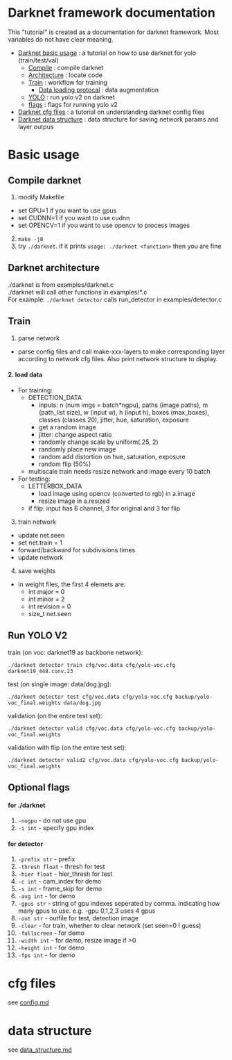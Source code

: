 # Darknet framework documentation
This "tutorial" is created as a documentation for darknet framework. Most variables do not have clear meaning.

* [Darknet basic usage](#Basic-usage) : a tutorial on how to use darknet for yolo (train/test/val)  
  * [Compile](##Compile-darknet) : compile darknet  
  * [Architecture](##Darknet-architecture) : locate code  
  * [Train](##Train) : workflow for training  
    * [Data loading protocal](####2.-load-data) : data augmentation
  * [YOLO](##Run-YOLO-V2) : run yolo v2 on darknet  
  * [flags](##Optional-flags) : flags for running yolo v2  
* [Darknet cfg files](#cfg-files) : a tutorial on understanding darknet config files  
* [Darknet data structure](#data-structure) : data structure for saving network params and layer outpus

# Basic usage
## Compile darknet
1. modify Makefile
* set GPU=1 if you want to use gpus
* set CUDNN=1 if you want to use cudnn
* set OPENCV=1 if you want to use opencv to process images
2. ```make -j8```
3. try ```./darknet```. if it prints ```usage: ./darknet <function>``` then you are fine

## Darknet architecture
./darknet is from examples/darknet.c  
./darknet <function> will call other functions in examples/*.c  
For example: ```./darknet detector``` calls run_detector in examples/detector.c  

## Train
1. parse network
* parse config files and call make-xxx-layers to make corresponding layer according to network cfg files. Also print network structure to display.  
#### 2. load data
* For training:
  * DETECTION_DATA
    * inputs: n (num imgs = batch*ngpu), paths (image paths), m (path_list size), w (input w), h (input h), boxes (max_boxes), classes (classes 20), jitter, hue, saturation, exposure
    * get a random image
    * jitter: change aspect ratio
    * randomly change scale by uniform(.25, 2)
    * randomly place new image
    * random add distortion on hue, saturation, exposure
    * random flip (50%)  
  * multiscale train needs resize network and image every 10 batch
* For testing:
  * LETTERBOX_DATA
    * load image using opencv (converted to rgb) in a.image
    * resize image in a.resized
  * if flip: input has 6 channel, 3 for original and 3 for flip
3. train network
* update net.seen
* set net.train = 1
* forward/backward for subdivisions times
* update network
4. save weights
* in weight files, the first 4 elemets are:
  * int major = 0
  * int minor = 2
  * int revision = 0
  * size_t net.seen

## Run YOLO V2
train (on voc: darknet19 as backbone network):
```
./darknet detector train cfg/voc.data cfg/yolo-voc.cfg darknet19_448.conv.23
```
test (on single image: data/dog.jpg):
```
./darknet detector test cfg/voc.data cfg/yolo-voc.cfg backup/yolo-voc_final.weights data/dog.jpg
```
validation (on the entire test set):
```
./darknet detector valid cfg/voc.data cfg/yolo-voc.cfg backup/yolo-voc_final.weights
```
validation with flip (on the entire test set):
```
./darknet detector valid2 cfg/voc.data cfg/yolo-voc.cfg backup/yolo-voc_final.weights
```
## Optional flags
#### for ./darknet
1. ```-nogpu``` - do not use gpu
2. ```-i int``` - specify gpu index
#### for detector
1. ```-prefix str``` - prefix
2. ```-thresh float``` - thresh for test
3. ```-hier float``` - hier_thresh for test
4. ```-c int``` - cam_index for demo
5. ```-s int``` - frame_skip for demo
6. ```-avg int``` - for demo
7. ```-gpus str``` - string of gpu indexes seperated by comma. indicating how many gpus to use. e.g. -gpu 0,1,2,3 uses 4 gpus
8. ```-out str``` - outfile for test, detection image
9. ```-clear``` - for train, whether to clear network (set seen=0 I guess)
10. ```-fullscreen``` - for demo
11. ```-width int``` - for demo, resize image if >0
12. ```-height int``` - for demo
13. ```-fps int``` - for demo
# cfg files
see [config.md](https://github.com/bowenc0221/mxnet-yolo/blob/master/Tutorial/config.md)  
# data structure
see [data_structure.md](https://github.com/bowenc0221/mxnet-yolo/blob/master/Tutorial/data_structure.md)
